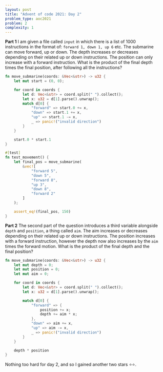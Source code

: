 ```yaml
---
layout: post
title: "Advent of code 2021: Day 2"
problem_type: aoc2021
problem: 2
complexity: 1
---
```


**Part 1**
I am given a file called `input` in which there is a list of 1000 instructions in the format of: `forward 1, down 1, up 6` etc. The submarine can move forward, up or down. The depth increases or decreases depending on their related up or down instructions. The position can only increase with a forward instruction. What is the product of the final depth times the final position, after following all the instructions?

```rust
fn move_submarine(coords: &Vec<&str>) -> u32 {
    let mut start = (0, 0);

    for coord in coords {
        let d: Vec<&str> = coord.split(" ").collect();
        let x: u32 = d[1].parse().unwrap();
        match d[0] {
            "forward" => start.0 += x,
            "down" => start.1 += x,
            "up" => start.1 -= x,
            _ => panic!("invalid direction")
        }
    }

    start.0 * start.1
}

#[test]
fn test_movement() {
    let final_pos = move_submarine(
        &vec![
            "forward 5",
            "down 5",
            "forward 8",
            "up 3",
            "down 8",
            "forward 2"
        ]
    );

    assert_eq!(final_pos, 150)
}
```

**Part 2**
The second part of the question introduces a third variable alongside `depth` and `position`, a thing called `aim`. The aim increases or decreases depending on their related up or down instructions. The position increases with a forward instruction, however the depth now also increases by the `aim` times the forward motion. What is the product of the final depth and the final position?

```rust
fn move_submarine(coords: &Vec<&str>) -> u32 {
    let mut depth = 0;
    let mut position = 0;
    let mut aim = 0;

    for coord in coords {
        let d: Vec<&str> = coord.split(" ").collect();
        let x: u32 = d[1].parse().unwrap();

        match d[0] {
            "forward" => {
                position += x;
                depth += aim * x;
            },
            "down" => aim += x,
            "up" => aim -= x,
            _ => panic!("invalid direction")
        }
    }

    depth * position
}
```

Nothing too hard for day 2, and so I gained another two stars ⭐️⭐️.
